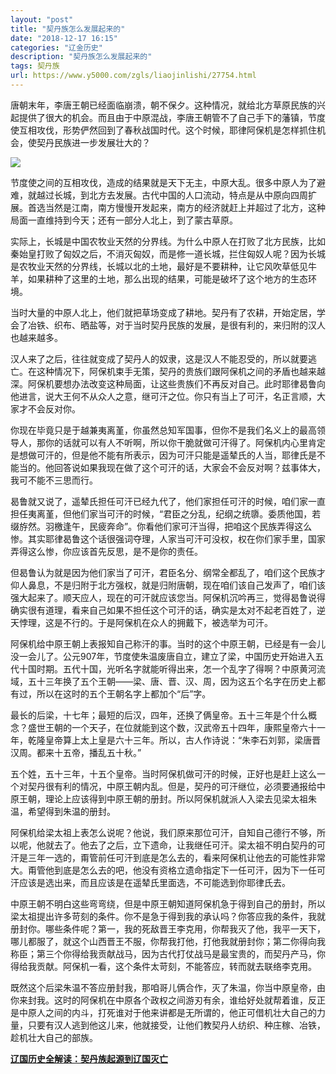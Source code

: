 ```yaml
---
layout: "post"
title: "契丹族怎么发展起来的"
date: "2018-12-17 16:15"
categories: "辽金历史"
description: "契丹族怎么发展起来的"
tags: 契丹族
url: https://www.y5000.com/zgls/liaojinlishi/27754.html
---
```






唐朝末年，李唐王朝已经面临崩溃，朝不保夕。这种情况，就给北方草原民族的兴起提供了很大的机会。而且由于中原混战，李唐王朝管不了自己手下的藩镇，节度使互相攻伐，形势俨然回到了春秋战国时代。这个时候，耶律阿保机是怎样抓住机会，使契丹民族进一步发展壮大的？

![](https://img.y5000.com/uploads/allimg/180117/8-1P11GG51V40.jpg)

节度使之间的互相攻伐，造成的结果就是天下无主，中原大乱。很多中原人为了避难，就越过长城，到北方去发展。古代中国的人口流动，特点是从中原向四周扩展。首选当然是江南，南方慢慢开发起来，南方的经济就赶上并超过了北方，这种局面一直维持到今天；还有一部分人北上，到了蒙古草原。

实际上，长城是中国农牧业天然的分界线。为什么中原人在打败了北方民族，比如秦始皇打败了匈奴之后，不消灭匈奴，而是修一道长城，拦住匈奴人呢？因为长城是农牧业天然的分界线，长城以北的土地，最好是不要耕种，让它风吹草低见牛羊，如果耕种了这里的土地，那么出现的结果，可能是破坏了这个地方的生态环境。

当时大量的中原人北上，他们就把草场变成了耕地。契丹有了农耕，开始定居，学会了冶铁、织布、晒盐等，对于当时契丹民族的发展，是很有利的，来归附的汉人也越来越多。

汉人来了之后，往往就变成了契丹人的奴隶，这是汉人不能忍受的，所以就要逃亡。在这种情况下，阿保机束手无策，契丹的贵族们跟阿保机之间的矛盾也越来越深。阿保机要想办法改变这种局面，让这些贵族们不再反对自己。此时耶律曷鲁向他进言，说大王何不从众人之意，继可汗之位。你只有当上了可汗，名正言顺，大家才不会反对你。

你现在毕竟只是于越兼夷离堇，你虽然总知军国事，但你不是我们名义上的最高领导人，那你的话就可以有人不听啊，所以你干脆就做可汗得了。阿保机内心里肯定是想做可汗的，但是他不能有所表示，因为可汗只能是遥辇氏的人当，耶律氏是不能当的。他回答说如果我现在做了这个可汗的话，大家会不会反对啊？兹事体大，我可不能不三思而行。

曷鲁就又说了，遥辇氏担任可汗已经九代了，他们家担任可汗的时候，咱们家一直担任夷离堇，但他们家当可汗的时候，“君臣之分乱，纪纲之统隳。委质他国，若缀斿然。羽檄逢午，民疲奔命”。你看他们家可汗当得，把咱这个民族弄得这么惨。其实耶律曷鲁这个话很强词夺理，人家当可汗可没权，权在你们家手里，国家弄得这么惨，你应该首先反思，是不是你的责任。

但曷鲁认为就是因为他们家当了可汗，君臣名分、纲常全都乱了，咱们这个民族才仰人鼻息，不是归附于北方强权，就是归附唐朝，现在咱们该自己发声了，咱们该强大起来了。顺天应人，现在的可汗就应该您当。阿保机沉吟再三，觉得曷鲁说得确实很有道理，看来自己如果不担任这个可汗的话，确实是太对不起老百姓了，逆天悖理，这是不行的。于是阿保机在众人的拥戴下，被选举为可汗。

阿保机给中原王朝上表报知自己称汗的事。当时的这个中原王朝，已经是有一会儿没一会儿了。公元907年，节度使朱温废唐自立，建立了梁，中国历史开始进入五代十国时期。五代十国，光听名字就能听得出来，怎一个乱字了得啊？中原黄河流域，五十三年换了五个王朝——梁、唐、晋、汉、周，因为这五个名字在历史上都有过，所以在这时的五个王朝名字上都加个“后”字。

最长的后梁，十七年；最短的后汉，四年，还换了俩皇帝。五十三年是个什么概念？盛世王朝的一个天子，在位就能到这个数，汉武帝五十四年，康熙皇帝六十一年，乾隆皇帝算上太上皇是六十三年。所以，古人作诗说：“朱李石刘郭，梁唐晋汉周。都来十五帝，播乱五十秋。”

五个姓，五十三年，十五个皇帝。当时阿保机做可汗的时候，正好也是赶上这么一个对契丹很有利的情况，中原王朝内乱。但是，契丹的可汗继位，必须要通报给中原王朝，理论上应该得到中原王朝的册封。所以阿保机就派人入梁去见梁太祖朱温，希望得到朱温的册封。

阿保机给梁太祖上表怎么说呢？他说，我们原来那位可汗，自知自己德行不够，所以呢，他就去了。他去了之后，立下遗命，让我继任可汗。梁太祖不明白契丹的可汗是三年一选的，甭管前任可汗到底是怎么去的，看来阿保机让他去的可能性非常大。甭管他到底是怎么去的吧，他没有资格立遗命指定下一任可汗，因为下一任可汗应该是选出来，而且应该是在遥辇氏里面选，不可能选到你耶律氏去。

中原王朝不明白这些弯弯绕，但是中原王朝知道阿保机急于得到自己的册封，所以梁太祖提出许多苛刻的条件。你不是急于得到我的承认吗？你答应我的条件，我就册封你。哪些条件呢？第一，我的死敌晋王李克用，你帮我灭了他，我平一天下，哪儿都服了，就这个山西晋王不服，你帮我打他，打他我就册封你；第二你得向我称臣；第三个你得给我贡献战马，因为古代打仗战马是最宝贵的，而契丹产马，你得给我贡献。阿保机一看，这个条件太苛刻，不能答应，转而就去联络李克用。

既然这个后梁朱温不答应册封我，那咱哥儿俩合作，灭了朱温，你当中原皇帝，由你来封我。这时的阿保机在中原各个政权之间游刃有余，谁给好处就帮着谁，反正是中原人之间的内斗，打死谁对于他来讲都是无所谓的，他正可借机壮大自己的力量，只要有汉人逃到他这儿来，他就接受，让他们教契丹人纺织、种庄稼、冶铁，趁机壮大自己的部族。

**[辽国历史全解读：契丹族起源到辽国灭亡](https://www.y5000.com/zgls/liaojinlishi/2018/0118/27796.html)**
